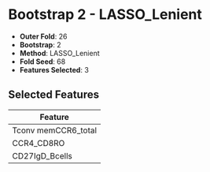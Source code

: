 # Bootstrap 2 - LASSO_Lenient

- **Outer Fold**: 26
- **Bootstrap**: 2
- **Method**: LASSO_Lenient
- **Fold Seed**: 68
- **Features Selected**: 3

## Selected Features

| Feature |
|---------|
| Tconv memCCR6_total |
| CCR4_CD8RO |
| CD27IgD_Bcells |

